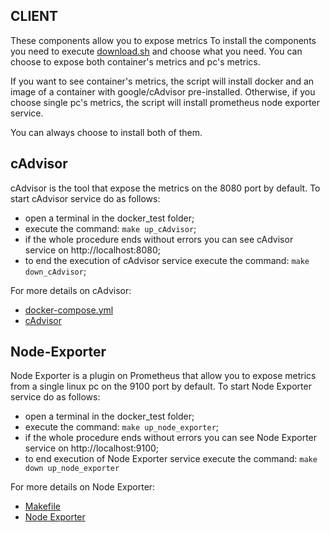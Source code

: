 ## CLIENT

These components allow you to expose metrics
To install the components you need to execute [download.sh](download.sh) and choose what you need.
You can choose to expose both container's metrics and pc's metrics.

If you want to see container's metrics, the script will install docker and an image of a container with google/cAdvisor pre-installed.
Otherwise, if you choose single pc's metrics, the script will install prometheus node exporter service.

You can always choose to install both of them.

## cAdvisor

cAdvisor is the tool that expose the metrics on the 8080 port by default.
To start cAdvisor service do as follows:
- open a terminal in the docker_test folder;
- execute the command: ```make up_cAdvisor```;
- if the whole procedure ends without errors you can see cAdvisor service on http://localhost:8080;
- to end the execution of cAdvisor service execute the command: ```make down_cAdvisor```;

For more details on cAdvisor:
- [docker-compose.yml](SystemMonitor/Client/docker-compose.yml)
- [cAdvisor](https://github.com/google/cadvisor)

## Node-Exporter

Node Exporter is a plugin on Prometheus that allow you to expose metrics from a single linux pc on the 9100 port by default.
To start Node Exporter service do as follows:
- open a terminal in the docker_test folder;
- execute the command: ```make up_node_exporter```;
- if the whole procedure ends without errors you can see Node Exporter service on http://localhost:9100;
- to end execution of Node Exporter service execute the command: ```make down up_node_exporter```

For more details on Node Exporter:
- [Makefile](Makefile)
- [Node Exporter](https://github.com/prometheus/node_exporter)
